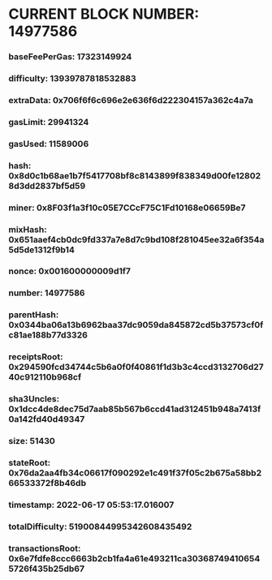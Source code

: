 # CURRENT BLOCK NUMBER: 14977586

### baseFeePerGas: 17323149924
### difficulty: 13939787818532883
### extraData: 0x706f6f6c696e2e636f6d222304157a362c4a7a
### gasLimit: 29941324
### gasUsed: 11589006
### hash: 0x8d0c1b68ae1b7f5417708bf8c8143899f838349d00fe128028d3dd2837bf5d59
### miner: 0x8F03f1a3f10c05E7CCcF75C1Fd10168e06659Be7
### mixHash: 0x651aaef4cb0dc9fd337a7e8d7c9bd108f281045ee32a6f354a5d5de1312f9b14
### nonce: 0x001600000009d1f7
### number: 14977586
### parentHash: 0x0344ba06a13b6962baa37dc9059da845872cd5b37573cf0fc81ae188b77d3326
### receiptsRoot: 0x294590fcd34744c5b6a0f0f40861f1d3b3c4ccd3132706d2740c912110b968cf
### sha3Uncles: 0x1dcc4de8dec75d7aab85b567b6ccd41ad312451b948a7413f0a142fd40d49347
### size: 51430
### stateRoot: 0x76da2aa4fb34c06617f090292e1c491f37f05c2b675a58bb266533372f8b46db
### timestamp: 2022-06-17 05:53:17.016007
### totalDifficulty: 51900844995342608435492
### transactionsRoot: 0x6e7fdfe8ccc6663b2cb1fa4a61e493211ca303687494106545726f435b25db67

